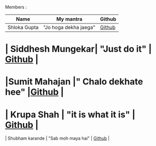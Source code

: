 Members :

| Name             | My mantra                                                   | Github                                              |
|------------------|-------------------------------------------------------------|-----------------------------------------------------|  
| Shloka Gupta     | "Jo hoga dekha jaega"                                       | [Github](https://github.com/chicken-biryani)        |

| Siddhesh Mungekar| "Just do it"                                                | [Github](https://github.com/MSid01)                 |
=======

|Sumit Mahajan    |" Chalo dekhate hee"    |[Github](https://github.com/sumitmahajan2001)       |
=======

| Krupa Shah       | "it is what it is"                                          | [Github](https://github.com/krupas23)               |
=======
| Shubham karande  | "Sab moh maya hai"                                          | [Github](https://github.com/shubhamkarande13)       |


